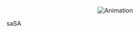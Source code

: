 <p align="center">
  <img src="https://steamuserimages-a.akamaihd.net/ugc/871867951362490738/050AF1B15A586A1E93D6215CBF369FF2FCCB5378/?imw=1024&&ima=fit&impolicy=Letterbox&imcolor=%23000000&letterbox=false" alt="Animation">
</p>

saSA